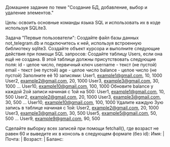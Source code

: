 Домашнее задание по теме "Создание БД, добавление, выбор и удаление элементов."

Цель: освоить основные команды языка SQL и использовать их в коде используя SQLite3.

Задача "Первые пользователи":
Создайте файл базы данных not_telegram.db и подключитесь к ней, используя встроенную библиотеку sqlite3.
Создайте объект курсора и выполните следующие действия при помощи SQL запросов:
Создайте таблицу Users, если она ещё не создана. В этой таблице должны присутствовать следующие поля:
id - целое число, первичный ключ
username - текст (не пустой)
email - текст (не пустой)
age - целое число
balance - целое число (не пустой)
Заполните её 10 записями:
User1, example1@gmail.com, 10, 1000
User2, example2@gmail.com, 20, 1000
User3, example3@gmail.com, 30, 1000
...
User10, example10@gmail.com, 100, 1000
Обновите balance у каждой 2ой записи начиная с 1ой на 500:
User1, example1@gmail.com, 10, 500
User2, example2@gmail.com, 20, 1000
User3, example3@gmail.com, 30, 500
...
User10, example10@gmail.com, 100, 1000
Удалите каждую 3ую запись в таблице начиная с 1ой:
User2, example2@gmail.com, 20, 1000
User3, example3@gmail.com, 30, 500
User5, example5@gmail.com, 50, 500
...
User9, example9@gmail.com, 90, 500

Сделайте выборку всех записей при помощи fetchall(), где возраст не равен 60 и выведите их в консоль в следующем формате (без id):
Имя: <username> | Почта: <email> | Возраст: <age> | Баланс: <balance>

